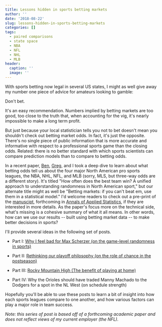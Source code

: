 ```yaml
---
title: Lessons hidden in sports betting markets
author: ''
date: '2018-08-22'
slug: lessons-hidden-in-sports-betting-markets
categories: []
tags:
  - paired comparisons
  - state space
  - NBA
  - NFL
  - NHL
  - MLB
header:
  caption: ''
  image: ''
---
```


With sports betting now legal in several US states, I might as well give away my number one piece of advice for amateurs looking to gamble:  

Don't bet.

It's an easy recommendation. Numbers implied by betting markets are too good, too close to the truth that, when accounting for the vig, it's nearly impossible to make a long term profit. 

But just because your local statistician tells you not to bet doesn't mean you shouldn't check out betting market odds. In fact, it's just the opposite. There's no single piece of public information that is more accurate and informative with respect to a professional sports game than the closing odds.  Related: there is no better standard with which sports scientists can compare prediction models than to compare to betting odds. 

In a recent paper, [Ben](http://www.science.smith.edu/~bbaumer/w/), [Greg](https://statsinthewild.com/), and I took a deep dive to learn about what betting odds tell us about the four major North American pro sports leagues, the NBA, NHL, NFL, and MLB (sorry, MLS, but three-way odds are a different story). It's titled "How often does the best team win? A unified approach to understanding randomness in North American sport," but our alternate title might as well be "Betting markets: if you can't beat em, use them in a statistical model." I'd welcome readers to check out a pre-print of the [manuscipt](https://arxiv.org/abs/1701.05976), forthcoming in [Annals of Applied Statistics](https://www.imstat.org/journals-and-publications/annals-of-applied-statistics/), if they are interested in more details. As the paper's focus more on the technical side, what's missing is a cohesive summary of what it all means. In other words, how can we use our results -- built using betting market data -- to make better decisions in sports? 

I'll provide several ideas in the following set of posts.

- Part I: [Why I feel bad for Max Scherzer (on the game-level randomness in sports)](http://statsbylopez.netlify.com/post/part-i-randomness-of-games/)

- Part II: [Rethinking our playoff philosophy (on the role of chance in the postseason)](http://statsbylopez.netlify.com/post/part-ii-randomness-of-series/)

- Part III: [Rocky Mountain High (The benefit of playing at home)](http://statsbylopez.netlify.com/post/playing-at-home/)

- Part IV: Why the Orioles should have traded Manny Machado to the Dodgers for a spot in the NL West (on schedule strength) 

Hopefully you'll be able to use these posts to learn a bit of insight into how each sports leagues compare to one another, and how various factors can play a major role in team success. 


*Note: this series of post is based off of a forthcoming academic paper and does not reflect views of my current employer (the NFL).* 
